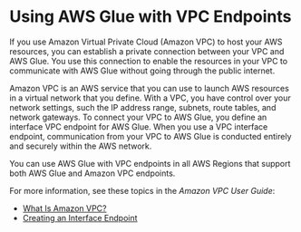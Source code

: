 # Using AWS Glue with VPC Endpoints<a name="vpc-endpoint"></a>

If you use Amazon Virtual Private Cloud \(Amazon VPC\) to host your AWS resources, you can establish a private connection between your VPC and AWS Glue\. You use this connection to enable the resources in your VPC to communicate with AWS Glue without going through the public internet\.

Amazon VPC is an AWS service that you can use to launch AWS resources in a virtual network that you define\. With a VPC, you have control over your network settings, such the IP address range, subnets, route tables, and network gateways\. To connect your VPC to AWS Glue, you define an interface VPC endpoint for AWS Glue\. When you use a VPC interface endpoint, communication from your VPC to AWS Glue is conducted entirely and securely within the AWS network\.

You can use AWS Glue with VPC endpoints in all AWS Regions that support both AWS Glue and Amazon VPC endpoints\.

For more information, see these topics in the *Amazon VPC User Guide*:
+ [What Is Amazon VPC?](https://docs.aws.amazon.com/vpc/latest/userguide/what-is-amazon-vpc.html)
+ [Creating an Interface Endpoint](https://docs.aws.amazon.com/vpc/latest/userguide/vpce-interface.html#create-interface-endpoint)
